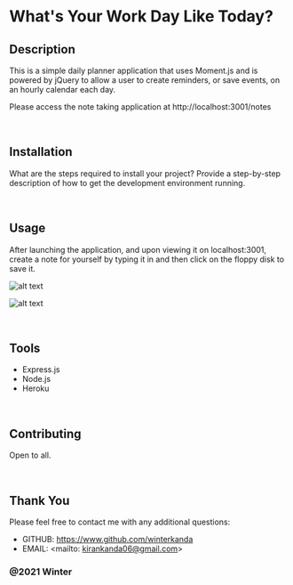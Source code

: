 # What's Your Work Day Like Today? 

## Description 

This is a simple daily planner application that uses Moment.js and is powered by jQuery to allow a user to create reminders, or save events, on an hourly calendar each day. 

Please access the note taking application at http://localhost:3001/notes

&nbsp;  


## Installation

What are the steps required to install your project? Provide a step-by-step description of how to get the development environment running.

&nbsp;  

## Usage 

After launching the application, and upon viewing it on localhost:3001, create a note for yourself by typing it in and then click on the floppy disk to save it. 


![alt text](assets/ss1.png)

![alt text](assets/ss2.png)

&nbsp;  

## Tools 


* Express.js
* Node.js
* Heroku

&nbsp;  


## Contributing

Open to all. 

&nbsp;  

## Thank You
Please feel free to contact me with any additional questions: 
* GITHUB: https://www.github.com/winterkanda
* EMAIL: <mailto: kirankanda06@gmail.com>
### @2021 Winter
